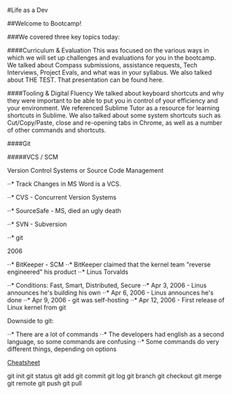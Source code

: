 #Life as a Dev

##Welcome to Bootcamp!

###We covered three key topics today:

####Curriculum & Evaluation
This was focused on the various ways in which we will set up challenges and evaluations for you in the bootcamp. We talked about Compass submissions, assistance requests, Tech Interviews, Project Evals, and what was in your syllabus. We also talked about THE TEST. That presentation can be found here.

####Tooling & Digital Fluency
We talked about keyboard shortcuts and why they were important to be able to put you in control of your efficiency and your environment. We referenced Sublime Tutor as a resource for learning shortcuts in Sublime. We also talked about some system shortcuts such as Cut/Copy/Paste, close and re-opening tabs in Chrome, as well as a number of other commands and shortcuts.

####Git

#####VCS / SCM

Version Control Systems or Source Code Management

⋅⋅* Track Changes in MS Word is a VCS.

⋅⋅* CVS - Concurrent Version Systems

⋅⋅* SourceSafe - MS, died an ugly death

⋅⋅* SVN - Subversion

⋅⋅* git

2006

⋅⋅* BitKeeper - SCM
⋅⋅* BitKeeper claimed that the kernel team "reverse engineered" his product
⋅⋅* Linus Torvalds

⋅⋅* Conditions: Fast, Smart, Distributed, Secure
⋅⋅* Apr 3, 2006 - Linus announces he's building his own
⋅⋅* Apr 6, 2006 - Linus announces he's done
⋅⋅* Apr 9, 2006 - git was self-hosting
⋅⋅* Apr 12, 2006 - First release of Linux kernel from git

Downside to git:

⋅⋅* There are a lot of commands
⋅⋅* The developers had english as a second language, so some commands are confusing
⋅⋅* Some commands do very different things, depending on options

[Cheatsheet](https://docs.google.com/document/d/159Vwi19JGtYvsiimW4KBMaoDU4M7Qk6u3C4NJbFYdKE/edit)

git init
git status
git add
git commit
git log
git branch
git checkout
git merge
git remote
git push
git pull